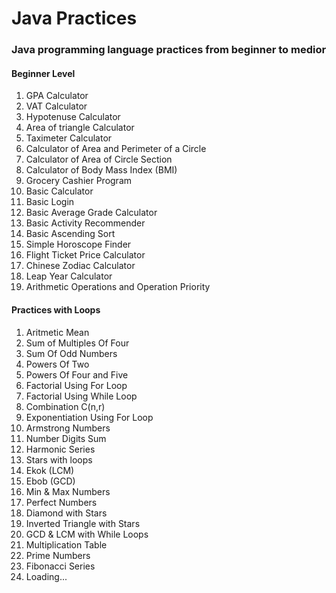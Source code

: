 # Java Practices

### Java programming language practices from beginner to medior

#### Beginner Level

1. GPA Calculator
2. VAT Calculator
3. Hypotenuse Calculator
4. Area of triangle Calculator
5. Taximeter Calculator
6. Calculator of Area and Perimeter of a Circle
7. Calculator of Area of Circle Section
8. Calculator of Body Mass Index (BMI)
9. Grocery Cashier Program
10. Basic Calculator
11. Basic Login
12. Basic Average Grade Calculator
13. Basic Activity Recommender
14. Basic Ascending Sort
15. Simple Horoscope Finder
16. Flight Ticket Price Calculator
17. Chinese Zodiac Calculator
18. Leap Year Calculator
19. Arithmetic Operations and Operation Priority

#### Practices with Loops

1. Aritmetic Mean
2. Sum of Multiples Of Four
3. Sum Of Odd Numbers
4. Powers Of Two
5. Powers Of Four and Five
6. Factorial Using For Loop
7. Factorial Using While Loop
8. Combination C(n,r)
9. Exponentiation Using For Loop
10. Armstrong Numbers
11. Number Digits Sum
12. Harmonic Series
13. Stars with loops
14. Ekok (LCM)
15. Ebob (GCD)
16. Min & Max Numbers
17. Perfect Numbers
18. Diamond with Stars
19. Inverted Triangle with Stars
20. GCD & LCM with While Loops
21. Multiplication Table
22. Prime Numbers
23. Fibonacci Series
24.  Loading...

